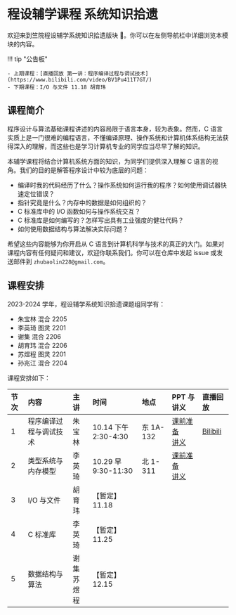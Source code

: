 # 程设辅学课程 系统知识拾遗

欢迎来到竺院程设辅学系统知识拾遗版块 🤗。你可以在左侧导航栏中详细浏览本模块的内容。

<!-- prettier-ignore-start -->
!!! tip "公告板"

    - 上期课程：[直播回放 第一讲：程序编译过程与调试技术](https://www.bilibili.com/video/BV1Pu411T7GT/)
    - 下期课程：I/O 与文件 11.18 胡育玮
<!-- prettier-ignore-end -->

## 课程简介

程序设计与算法基础课程讲述的内容局限于语言本身，较为表象。然而，C 语言实质上是一门很难的编程语言，不懂编译原理、操作系统和计算机体系结构无法获得深入的理解，而这些也是学习计算机专业的同学应当尽早了解的知识。

本辅学课程将结合计算机系统方面的知识，为同学们提供深入理解 C 语言的视角。我们的目的是解答程序设计中较为底层的问题：

-   编译时我的代码经历了什么？操作系统如何运行我的程序？如何使用调试器快速定位错误？
-   指针究竟是什么？内存中的数据是如何组织的？
-   C 标准库中的 I/O 函数如何与操作系统交互？
-   C 标准库是如何编写的？怎样写出具有工业强度的健壮代码？
-   如何使用数据结构与算法解决实际问题？

希望这些内容能够为你开启从 C 语言到计算机科学与技术的真正的大门。如果对课程内容有任何疑问和建议，欢迎你联系我们。你可以在仓库中发起 issue 或发送邮件到 `zhubaolin228@gmail.com`。

## 课程安排

2023-2024 学年，程设辅学系统知识拾遗课题组同学有：

-   朱宝林 混合 2205
-   李英琦 图灵 2201
-   谢集 混合 2206
-   胡育玮 混合 2206
-   苏煜程 图灵 2201
-   孙兆江 混合 2204

课程安排如下：

| 节次 | 内容                   | 主讲           | 时间                 | 地点      | PPT 与讲义                                                        | 直播回放                                                 |
| :--- | :--------------------- | :------------- | :------------------- | :-------- | :---------------------------------------------------------------- | :------------------------------------------------------- |
| 1    | 程序编译过程与调试技术 | 朱宝林         | 10.14 下午 2:30-4:30 | 东 1A-132 | [课前准备](lecture1/pre_class.md)<br>[讲义](lecture1/lecture1.md) | [Bilibili](https://www.bilibili.com/video/BV1Pu411T7GT/) |
| 2    | 类型系统与内存模型     | 李英琦         | 10.29 早 9:30-11:30 | 北 1-311 | [课前准备](lecture2/pre_class.md)<br>[讲义](lecture2/lecture2.md) |                                                          |
| 3    | I/O 与文件             | 胡育玮         | 【暂定】11.18        |           |                                                                   |                                                          |
| 4    | C 标准库               | 李英琦         | 【暂定】11.25        |           |                                                                   |                                                          |
| 5    | 数据结构与算法         | 谢集<br>苏煜程 | 【暂定】12.15        |           |                                                                   |                                                          |

